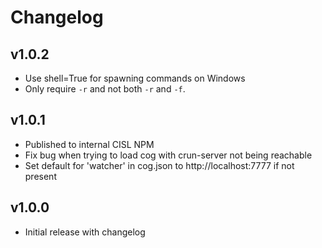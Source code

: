 # Changelog

## v1.0.2
* Use shell=True for spawning commands on Windows
* Only require `-r` and not both `-r` and `-f`.

## v1.0.1
* Published to internal CISL NPM
* Fix bug when trying to load cog with crun-server not being reachable
* Set default for 'watcher' in cog.json to http://localhost:7777 if not present

## v1.0.0
* Initial release with changelog
